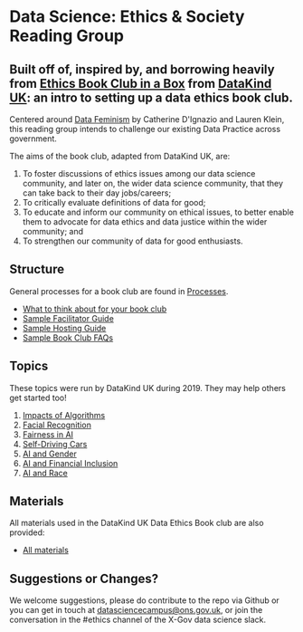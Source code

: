 # Data Science: Ethics & Society Reading Group
Built off of, inspired by, and borrowing **heavily** from [Ethics Book Club in a
Box](https://github.com/DataKind-UK/data-ethics-book-club-in-a-box) from
[DataKind UK](https://datakind.org.uk/): an intro to setting up a data ethics
book club.
---


Centered around [Data Feminism](https://data-feminism.mitpress.mit.edu/) by
Catherine D'Ignazio and Lauren Klein, this reading group intends to challenge
our existing Data Practice across government. 

The aims of the book club, adapted from DataKind UK, are:

1.  To foster discussions of ethics issues among our data science
    community, and later on, the wider data science community, that they
    can take back to their day jobs/careers;
2.  To critically evaluate definitions of data for good;
3.  To educate and inform our community on ethical issues, to better
    enable them to advocate for data ethics and data justice within the wider community; and
4.  To strengthen our community of data for good enthusiasts.

## Structure

General processes for a book club are found in [Processes](/Processes).

  - [What to think about for your book
    club](/Processes/What-you-need-for-your-book-club.md)
  - [Sample Facilitator Guide](/Processes/Sample-Facilitator-Guide.md)
  - [Sample Hosting Guide](/Processes/Sample-Hosting-Guide.md)
  - [Sample Book Club FAQs](/Processes/Sample-Book-Club-FAQs.md)

## Topics

These topics were run by DataKind UK during 2019. They may help others
get started too\!

1.  [Impacts of
    Algorithms](/Topics%20and%20Materials/1.-Impacts-of-Algorithms.md)
2.  [Facial
    Recognition](/Topics%20and%20Materials/2.-Facial-Recognition.md)
3.  [Fairness in AI](/Topics%20and%20Materials/3.-Fairness-in-AI.md)
4.  [Self-Driving
    Cars](/Topics%20and%20Materials/4.-Self-driving-Cars.md)
5.  [AI and Gender](/Topics%20and%20Materials/5.-AI-and-Gender.md)
6.  [AI and Financial
    Inclusion](/Topics%20and%20Materials/6.-AI-and-Financial-Inclusion.md)
7.  [AI and Race](/Topics%20and%20Materials/7.-AI-and-Race.md)

## Materials

All materials used in the DataKind UK Data Ethics Book club are also
provided:

  - [All
    materials](/Topics%20and%20Materials/All-Reading-Materials---2019.md)

## Suggestions or Changes?

We welcome suggestions, please do contribute to the repo via Github or you can
get in touch at
[datasciencecampus@ons.gov.uk](mailto:datasciencecampus@ons.gov.uk), or join the
conversation in the #ethics channel of the X-Gov data science slack.


